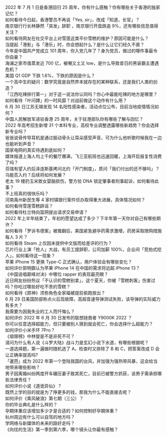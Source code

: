 2022 年 7 月 1 日是香港回归 25 周年，你有什么感触？你有哪些关于香港的独家记忆？  
如何看待今日起，香港警员不再说「Yes, sir」，改成「知道，长官」？  
南京银行行长林静然「突发」辞职 ，南京银行开盘跌逾 9%，还有哪些信息值得关注？  
如何看待网友在社交平台上对雪莲这类平价雪糕的维护？原因可能是什么？  
当提起「港影」与「港乐」时，你会想起什么？是什么让它们经久不衰？  
今年是中国共产党成立 101 周年，你入党几年了？身为党员，做过的哪件事最令你自豪？  
海澜之家市值蒸发近 700 亿，被嘲又土又 low，是什么导致昔日的男装霸主遭遇危机？  
美国 Q1 GDP 下跌 1.6%，下跌的原因是什么？  
一个高中生的疑问：数学究竟是自然界本就存在的某种联系，还是我们人类的创造？  
「江西吃辣排行第一」对于这一说法你认同吗？你心中最能吃辣的地方是哪里？  
如何看待「叶问蹲」的一时风靡？对战前做这个动作有什么用？  
6 月 30 日江苏无锡发现 14 名阳性感染者，活动点位公布，目前当地疫情情况如何？  
中国人民解放军进驻香港 25 周年，关于驻港部队你有哪些了解与回忆？  
2022 年高考招生新增 31 个本科专业，高校专业调整透露哪些新趋势？你会选择新专业吗？  
爸爸说骨传导耳机是通过振动骨头让耳朵感受声音，可为什么他听歌时候我在一边也能听到声音？  
国家电网的真实待遇到底如何？  
媒体报道上海人均上千的餐厅爆满，飞三亚航班也迅速回暖，上海开启报复性消费了吗？  
芬瑞有望入约后泽连斯基拷问北约「开门制度」，质问「我们付出的还不够吗」？乌能否入约？后续将如何发展？  
老太 19 楼扔玉米致女婴脑损伤，警方验 DNA 锁定肇事者刑事起诉，如何看待此事？  
不上班真的很快乐吗？  
河南禹州新民生等 4 家村镇银行案件侦办取得重大进展，具体情况如何？  
如何看待雪莲雪糕辟谣？  
如何看待杜兰特向篮网提出请求交易申请？  
2022 年上半年结束了，年初的愿望达成了多少？下半年第一天你对自己有哪些期许？  
如何看待「罗诉韦德案」被推翻后，美国紧急避孕药需求激增，药房采取限购措施每人 3 片？  
如何看待 Steam 上仅因未提供中文版而给差评的行为？  
芯片行业上演「抢人」大战，有员工提辞职，公司加薪 100%，企业间「竞拍式挖人」，如何看待这一现象？  
苹果 iPhone 15 更换 Type-C 正式确认，用户体验会有哪些变化？  
如何评价郭明錤认为苹果 iPhone 14 在中国的需求将远超 iPhone 13？  
《中国说唱巅峰对决》中哪位 rapper 的表现最亮眼？  
近日网友纷纷热议「不认识的雪糕别拿」，这个夏天，你被「雪糕刺客」伤害过吗？你吃过哪些好吃不贵的雪糕？  
如何看待《原神》须弥角色全家福被提前偷跑放出？  
6 月 29 日美国防部称点火后现故障，高超音速导弹测试失败，该导弹的实际威力有多大？  
我需要为因我失业的工人而忏悔么？  
如何评价 2022 年 6 月 30 日发布的联想拯救者 Y9000K 2022 ？  
你可以任意选择超能力，但只要被别人猜到就会死亡，你会选择什么超能力？  
如何评价小米手环 7Pro？  
《琅琊榜》中林燮是不是非死不可？  
请问为什么有人说《斗罗大陆》战斗力是玄幻小说下水道，有哪些根据呢？  
一道选择题，第一遍做时随机选了 A，检查时又排除了 B 和 C，把答案改成 D 会让正确率提高吗?  
「暹芭」成为 2022 年第一个登陆我国的台风，并加强为强热带风暴，这会给当地带来哪些影响？  
男子因离婚纠纷两度开车碾压妻子致其死亡，目前已被警方抓获，该男子需承担哪些法律责任？  
如何评价小说《道诡异仙》？  
既然上学的目的就是为了挣更多的钱，那我为什么不能直接去呢？  
如何评价《乘风破浪》第七期（三公）？  
你的毕业典礼是什么样的？  
孕期体重应该增加多少才是合适的？如何控制好孕期体重？  
杭州周边有什么可以自驾的地方吗？  
学网络与新媒体的未来的路好走吗？  
《向往的生活》第一季到第六季，哪个镜头让你最有感触？  
